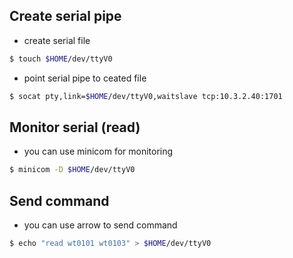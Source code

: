 ## Create serial pipe
* create serial file 
```bash
$ touch $HOME/dev/ttyV0
```
* point serial pipe to ceated file 
```bash
$ socat pty,link=$HOME/dev/ttyV0,waitslave tcp:10.3.2.40:1701
```
## Monitor serial (read)
* you can use minicom for monitoring 
```bash 
$ minicom -D $HOME/dev/ttyV0
```
## Send command
* you can use arrow to send command 
```bash 
$ echo "read wt0101 wt0103" > $HOME/dev/ttyV0
```
